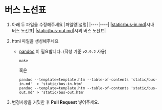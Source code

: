 # 버스 노선표

1. 아래 두 파일을 수정해주세요
    |파일명|설명|
    |----|----|
    |[static/bus-in.md](static/bus-in.md)|시내 버스 노선표|
    |[static/bus-out.md](static/bus-out.md)|시외 버스 노선표|

2. html 파일을 생성해주세요
    - [pandoc](https://pandoc.org/MANUAL.html) 이 필요합니다. (작성 기준 `v2.9.2` 사용)

        ```shell
        make
        ```

        혹은

        ```shell
        pandoc --template=template.htm --table-of-contents 'static/bus-in.md'  > 'static/bus-in.htm'
        pandoc --template=template.htm --table-of-contents 'static/bus-out.md' > 'static/bus-out.htm'
        ```

3. 변경사항을 커밋한 후 **Pull Request** 넣어주세요.
